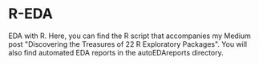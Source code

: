 # R-EDA
EDA with R. Here, you can find the R script that accompanies my Medium post
"Discovering the Treasures of 22 R Exploratory Packages". You will also find
automated EDA reports in the autoEDAreports directory.
